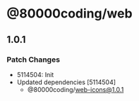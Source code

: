 # @80000coding/web

## 1.0.1

### Patch Changes

- 5114504: Init
- Updated dependencies [5114504]
  - @80000coding/web-icons@1.0.1
